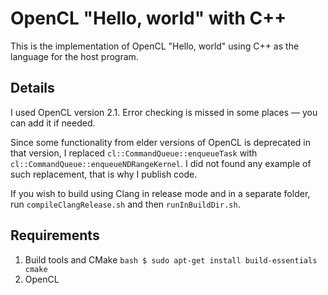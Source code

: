 # OpenCL "Hello, world" with C++ 
This is the implementation of OpenCL "Hello, world" using C++ as the language for the host program.

## Details
I used OpenCL version 2.1. 
Error checking is missed in some places — you can add it if needed.

Since some functionality from elder versions of OpenCL is deprecated in that version, I replaced ```cl::CommandQueue::enqueueTask``` with ```cl::CommandQueue::enqueueNDRangeKernel```.
I did not found any example of such replacement, that is why I publish code.

If you wish to build using Clang in release mode and in a separate folder, run
```compileClangRelease.sh``` and then ```runInBuildDir.sh```.

## Requirements
1. Build tools and CMake
```bash $ sudo apt-get install build-essentials cmake```
2. OpenCL
```bash $ sudo apt-get install ocl-icd-opencl-dev opencl-headers
